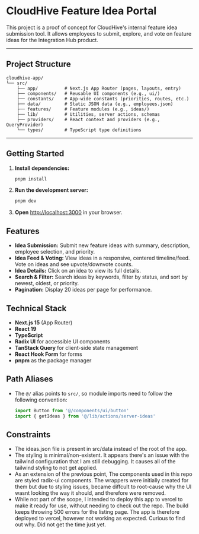 # CloudHive Feature Idea Portal

This project is a proof of concept for CloudHive's internal feature idea submission tool. It allows employees to submit, explore, and vote on feature ideas for the Integration Hub product.

---

## Project Structure

```
cloudhive-app/
└── src/
    ├── app/          # Next.js App Router (pages, layouts, entry)
    ├── components/   # Reusable UI components (e.g., ui/)
    ├── constants/    # App-wide constants (priorities, routes, etc.)
    ├── data/         # Static JSON data (e.g., employees.json)
    ├── features/     # Feature modules (e.g., ideas/)
    ├── lib/          # Utilities, server actions, schemas
    ├── providers/    # React context and providers (e.g., QueryProvider)
    └── types/        # TypeScript type definitions
```

---

## Getting Started

1. **Install dependencies:**
   ```bash
   pnpm install
   ```

2. **Run the development server:**
   ```bash
   pnpm dev
   ```

3. **Open** [http://localhost:3000](http://localhost:3000) in your browser.


## Features

- **Idea Submission:** Submit new feature ideas with summary, description, employee selection, and priority.
- **Idea Feed & Voting:** View ideas in a responsive, centered timeline/feed. Vote on ideas and see upvote/downvote counts.
- **Idea Details:** Click on an idea to view its full details.
- **Search & Filter:** Search ideas by keywords, filter by status, and sort by newest, oldest, or priority.
- **Pagination:** Display 20 ideas per page for performance.


## Technical Stack

- **Next.js 15** (App Router)
- **React 19**
- **TypeScript**
- **Radix UI** for accessible UI components
- **TanStack Query** for client-side state management
- **React Hook Form** for forms
- **pnpm** as the package manager


## Path Aliases

- The `@/` alias points to `src/`, so module imports need to follow the following convention:
  ```ts
  import Button from '@/components/ui/button'
  import { getIdeas } from '@/lib/actions/server-ideas'
  ```

## Constraints

 - The ideas.json file is present in src/data instead of the root of the app.
 - The styling is minimal/non-existent. It appears there's an issue with the tailwind configuration that I am still debugging. It causes all of the tailwind styling to not get applied.
 - As an extension of the previous point, The components used in this repo are styled radix-ui components. The wrappers were initially created for them but due to styling issues, became diffcult to root-cause why the UI wasnt looking the way it should, and therefore were removed.
 - While not part of the scope, I intended to deploy this app to vercel to make it ready for use, without needing to check out the repo. The build keeps throwing 500 errors for the listing page.
 The app is therefore deployed to vercel, however not working as expected. Curious to find out why. Did not get the time just yet.